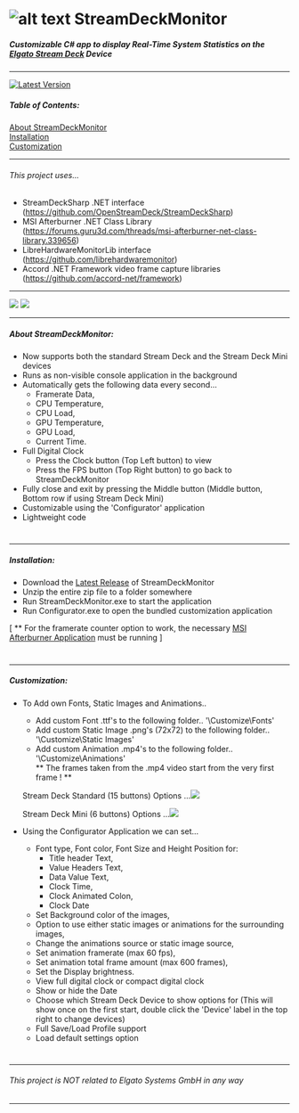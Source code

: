 #  ![alt text](https://i.imgur.com/qPAlSRq.png "StreamDeckMonitor") StreamDeckMonitor
  
##### Customizable C# app to display Real-Time System Statistics on the  [Elgato Stream Deck](https://www.elgato.com/en/gaming/stream-deck) Device
---

[![Latest Version](https://img.shields.io/github/release/SmokeyMcBong/StreamDeckMonitor.svg)](https://github.com/SmokeyMcBong/StreamDeckMonitor/releases) 

##### Table of Contents:
[About StreamDeckMonitor](https://github.com/SmokeyMcBong/StreamDeckMonitor#about-streamdeckmonitor)  
[Installation](https://github.com/SmokeyMcBong/StreamDeckMonitor#installation)  
[Customization](https://github.com/SmokeyMcBong/StreamDeckMonitor#customization)  

---

###### This project uses...
* StreamDeckSharp .NET interface (https://github.com/OpenStreamDeck/StreamDeckSharp)  
* MSI Afterburner .NET Class Library (https://forums.guru3d.com/threads/msi-afterburner-net-class-library.339656) 
* LibreHardwareMonitorLib interface (https://github.com/librehardwaremonitor)
* Accord .NET Framework video frame capture libraries (https://github.com/accord-net/framework)
---

  ![](https://i.imgur.com/vl4t6N8.gif) ![](https://i.imgur.com/obFUxFh.gif) 
 
---

##### About StreamDeckMonitor:
- Now supports both the standard Stream Deck and the Stream Deck Mini devices
- Runs as non-visible console application in the background
- Automatically gets the following data every second...  
    * Framerate Data,    
    * CPU Temperature,   
    * CPU Load,   
    * GPU Temperature,   
    * GPU Load,  
    * Current Time.   
- Full Digital Clock 
  - Press the Clock button (Top Left button) to view
  - Press the FPS button (Top Right button) to go back to StreamDeckMonitor
- Fully close and exit by pressing the Middle button (Middle button, Bottom row if using Stream Deck Mini)
- Customizable using the 'Configurator' application
- Lightweight code
#


---


##### Installation:
- Download the [Latest Release](https://github.com/SmokeyMcBong/StreamDeckMonitor/releases) of StreamDeckMonitor
- Unzip the entire zip file to a folder somewhere
- Run StreamDeckMonitor.exe to start the application
- Run Configurator.exe to open the bundled customization application
 
[ ** For the framerate counter option to work, the necessary [MSI Afterburner Application](http://www.guru3d.com/files-details/msi-afterburner-beta-download.html) must be running ]
#
---


##### Customization:
- To Add own Fonts, Static Images and Animations..
    * Add custom Font .ttf's to the following folder.. '\Customize\Fonts'
    * Add custom Static Image .png's (72x72) to the following folder.. '\Customize\Static Images'
    * Add custom Animation .mp4's to the following folder.. '\Customize\Animations'  
    ** The frames taken from the .mp4 video start from the very first frame ! **
    
  Stream Deck Standard (15 buttons) Options ...![](https://i.imgur.com/nXdv7jZ.png)  

  Stream Deck Mini (6 buttons) Options ...![](https://i.imgur.com/qhEFNs1.png)

- Using the Configurator Application we can set...
    * Font type, Font color, Font Size and Height Position for:
      - Title header Text,
      - Value Headers Text,
      - Data Value Text,
      - Clock Time,
      - Clock Animated Colon,
      - Clock Date
    * Set Background color of the images,
    * Option to use either static images or animations for the surrounding images,
    * Change the animations source or static image source,
    * Set animation framerate (max 60 fps),
    * Set animation total frame amount (max 600 frames),
    * Set the Display brightness.
    * View full digital clock or compact digital clock
    * Show or hide the Date
    * Choose which Stream Deck Device to show options for (This will show once on the first start, double click the 'Device' label in the top right to change devices)
    * Full Save/Load Profile support
    * Load default settings option

#
---
###### This project is NOT related to *Elgato Systems GmbH* in any way
---
 

